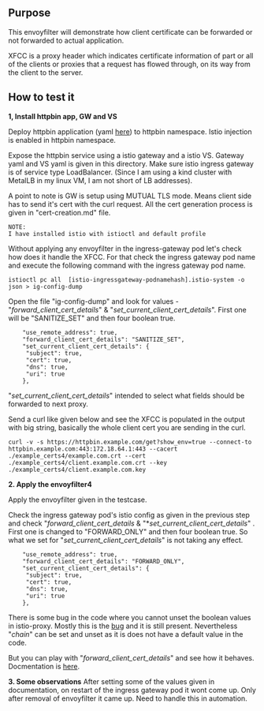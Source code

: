 ## Purpose

This envoyfilter will demonstrate how client certificate can be forwarded or not forwarded to actual application.

XFCC is a proxy header which indicates certificate information of part or all of the clients or proxies that a request has flowed through, on its way from the client to the server.
## How to test it

  **1, Install httpbin app, GW and VS**

Deploy httpbin application (yaml [here](https://github.com/istio/istio/blob/master/samples/httpbin/httpbin.yaml)) to httpbin namespace. Istio injection is enabled in httpbin namespace.

Expose the httpbin service using a istio gateway and a istio VS. Gateway yaml and VS yaml is given in this directory. Make sure istio ingress gateway is of service type LoadBalancer. (Since I am using a kind cluster with MetalLB in my linux VM, I am not short of LB addresses).

A point to note is GW is setup using MUTUAL TLS mode. Means client side has to send it's cert with the curl request. All the cert generation process is given in "cert-creation.md" file.
```
NOTE:
I have installed istio with istioctl and default profile
```
Without applying any envoyfilter in the ingress-gateway pod let's check how does it handle the XFCC. For that check the ingress gateway pod name and execute the following command with the ingress gateway pod name.

    istioctl pc all  [istio-ingressgateway-podnamehash].istio-system -o json > ig-config-dump
Open the file "ig-config-dump" and look for values - "*forward_client_cert_details*" & "*set_current_client_cert_details*". First one will be "SANITIZE_SET" and then four boolean true.

        "use_remote_address": true,
        "forward_client_cert_details": "SANITIZE_SET",
        "set_current_client_cert_details": {
         "subject": true,
         "cert": true,
         "dns": true,
         "uri": true
        },

"*set_current_client_cert_details*" intended to select what fields should be forwarded to next proxy.

Send a curl like given below and see the XFCC is populated in the output with big string, basically the whole client cert you are sending in the curl.

    curl -v -s https://httpbin.example.com/get?show_env=true --connect-to httpbin.example.com:443:172.18.64.1:443 --cacert ./example_certs4/example.com.crt --cert ./example_certs4/client.example.com.crt --key ./example_certs4/client.example.com.key

**2. Apply the envoyfilter4**

Apply the envoyfilter given in the testcase.

Check the ingress gateway pod's istio config as given in the previous step and check "*forward_client_cert_details* & "**set_current_client_cert_details*" . First one is changed to  "FORWARD_ONLY" and then four boolean true. So what we set for "*set_current_client_cert_details*" is not taking any effect.

        "use_remote_address": true,
        "forward_client_cert_details": "FORWARD_ONLY",
        "set_current_client_cert_details": {
         "subject": true,
         "cert": true,
         "dns": true,
         "uri": true
        },

There is some bug in the code where you cannot unset the boolean values in istio-proxy. Mostly this is the [bug](https://github.com/istio/istio/issues/18169#issuecomment-1673581700) and it is still present. Nevertheless "*chain*"  can be set and unset as it is does not have a default value in the code.

But you can play with "*forward_client_cert_details*" and see how it behaves.
Docmentation is [here](https://www.envoyproxy.io/docs/envoy/latest/api-v3/extensions/filters/network/http_connection_manager/v3/http_connection_manager.proto).

**3. Some observations**
After setting some of the values given in documentation, on restart of the ingress gateway pod it wont come up. Only after removal of envoyfilter it came up. Need to handle this in automation.
